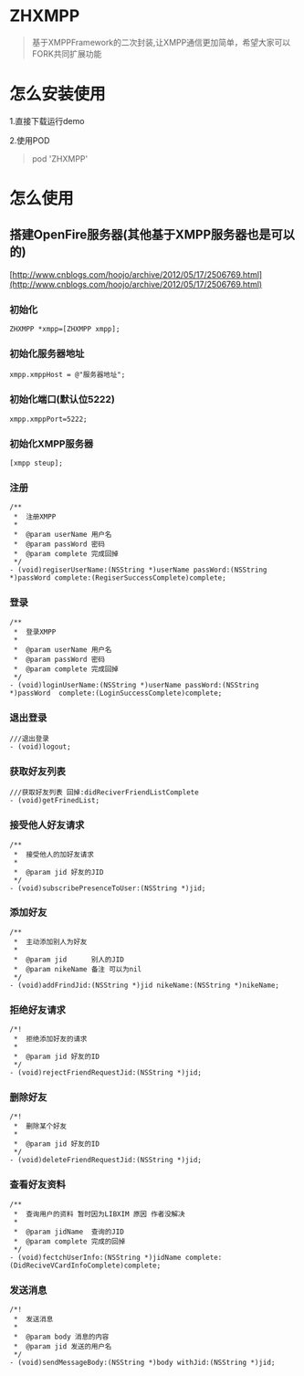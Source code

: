 # ZHXMPP

> 基于XMPPFramework的二次封装,让XMPP通信更加简单，希望大家可以FORK共同扩展功能

# 怎么安装使用

1.直接下载运行demo

2.使用POD

> pod 'ZHXMPP'


# 怎么使用

## 搭建OpenFire服务器(其他基于XMPP服务器也是可以的)

[http://www.cnblogs.com/hoojo/archive/2012/05/17/2506769.html](http://www.cnblogs.com/hoojo/archive/2012/05/17/2506769.html)

### 初始化

    ZHXMPP *xmpp=[ZHXMPP xmpp];
### 初始化服务器地址

    xmpp.xmppHost = @"服务器地址";

### 初始化端口(默认位5222)

    xmpp.xmppPort=5222;
### 初始化XMPP服务器

    [xmpp steup];
### 注册
```
/**
 *  注册XMPP
 *
 *  @param userName 用户名
 *  @param passWord 密码
 *  @param complete 完成回掉
 */
- (void)regiserUserName:(NSString *)userName passWord:(NSString *)passWord complete:(RegiserSuccessComplete)complete;
```
### 登录

```
/**
 *  登录XMPP
 *
 *  @param userName 用户名
 *  @param passWord 密码
 *  @param complete 完成回掉
 */
- (void)loginUserName:(NSString *)userName passWord:(NSString *)passWord  complete:(LoginSuccessComplete)complete;
```

### 退出登录

```
///退出登录
- (void)logout;
```

### 获取好友列表

```
///获取好友列表 回掉:didReciverFriendListComplete
- (void)getFrinedList;
```

### 接受他人好友请求

```
/**
 *  接受他人的加好友请求
 *
 *  @param jid 好友的JID
 */
- (void)subscribePresenceToUser:(NSString *)jid;
```

### 添加好友

```
/**
 *  主动添加别人为好友
 *
 *  @param jid      别人的JID
 *  @param nikeName 备注 可以为nil
 */
- (void)addFrindJid:(NSString *)jid nikeName:(NSString *)nikeName;
```

### 拒绝好友请求

```
/*!
 *  拒绝添加好友的请求
 *
 *  @param jid 好友的ID
 */
- (void)rejectFriendRequestJid:(NSString *)jid;
```

### 删除好友

```
/*!
 *  删除某个好友
 *
 *  @param jid 好友的ID
 */
- (void)deleteFriendRequestJid:(NSString *)jid;
```

### 查看好友资料

```
/**
 *  查询用户的资料 暂时因为LIBXIM 原因 作者没解决
 *
 *  @param jidName  查询的JID
 *  @param complete 完成的回掉
 */
- (void)fectchUserInfo:(NSString *)jidName complete:(DidReciveVCardInfoComplete)complete;
```

### 发送消息

```
/*!
 *  发送消息
 *
 *  @param body 消息的内容
 *  @param jid 发送的用户名
 */
- (void)sendMessageBody:(NSString *)body withJid:(NSString *)jid;
```
